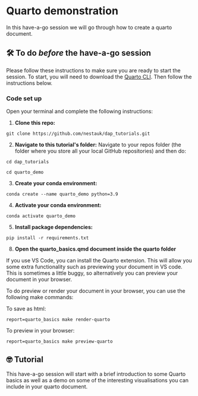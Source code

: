 # Quarto demonstration

In this have-a-go session we will go through how to create a quarto document.

## 🛠️ To do *before* the have-a-go session
Please follow these instructions to make sure you are ready to start the session. To start, you will need to download the [Quarto CLI](https://quarto.org/docs/get-started/). Then follow the instructions below.

### Code set up 
Open your terminal and complete the following instructions:
1. **Clone this repo:** 

`git clone https://github.com/nestauk/dap_tutorials.git`

2. **Navigate to this tutorial's folder:** 
Navigate to your repos folder (the folder where you store all your local GitHub repositories) and then do:

`cd dap_tutorials`

`cd quarto_demo`

3. **Create your conda environment:** 

`conda create --name quarto_demo python=3.9`


4. **Activate your conda environment:** 

`conda activate quarto_demo`

5. **Install package dependencies:** 

`pip install -r requirements.txt`

8. **Open the quarto_basics.qmd document inside the quarto folder** 

If you use VS Code, you can install the Quarto extension. This will allow you some extra functionality such as previewing your document in VS code. 
This is sometimes a little buggy, so alternatively you can preview your document in your browser.

To do preview or render your document in your browser, you can use the following make commands:

To save as html: 

`report=quarto_basics make render-quarto`

To preview in your browser:

`report=quarto_basics make preview-quarto`


## 🤓 Tutorial 
This have-a-go session will start with a brief introduction to some Quarto basics as well as a demo on some of the interesting visualisations you can include in your quarto document.